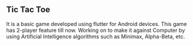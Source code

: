 ## Tic Tac Toe

It is a basic game developed using flutter for Android devices. This game has 2-player feature till now. Working on to make it against Computer by using Artificial Intelligence algorithms such as Minimax, Alpha-Beta, etc.



